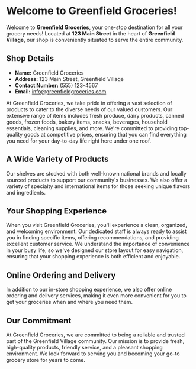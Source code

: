 # Welcome to Greenfield Groceries!

Welcome to **Greenfield Groceries**, your one-stop destination for all your grocery needs! Located at **123 Main Street** in the heart of **Greenfield Village**, our shop is conveniently situated to serve the entire community.

## Shop Details

- **Name:** Greenfield Groceries
- **Address:** 123 Main Street, Greenfield Village
- **Contact Number:** (555) 123-4567
- **Email:** info@greenfieldgroceries.com

At Greenfield Groceries, we take pride in offering a vast selection of products to cater to the diverse needs of our valued customers. Our extensive range of items includes fresh produce, dairy products, canned goods, frozen foods, bakery items, snacks, beverages, household essentials, cleaning supplies, and more. We're committed to providing top-quality goods at competitive prices, ensuring that you can find everything you need for your day-to-day life right here under one roof.

## A Wide Variety of Products

Our shelves are stocked with both well-known national brands and locally sourced products to support our community's businesses. We also offer a variety of specialty and international items for those seeking unique flavors and ingredients.

## Your Shopping Experience

When you visit Greenfield Groceries, you'll experience a clean, organized, and welcoming environment. Our dedicated staff is always ready to assist you in finding specific items, offering recommendations, and providing excellent customer service. We understand the importance of convenience in your busy life, so we've designed our store layout for easy navigation, ensuring that your shopping experience is both efficient and enjoyable.

## Online Ordering and Delivery

In addition to our in-store shopping experience, we also offer online ordering and delivery services, making it even more convenient for you to get your groceries when and where you need them.

## Our Commitment

At Greenfield Groceries, we are committed to being a reliable and trusted part of the Greenfield Village community. Our mission is to provide fresh, high-quality products, friendly service, and a pleasant shopping environment. We look forward to serving you and becoming your go-to grocery store for years to come.
